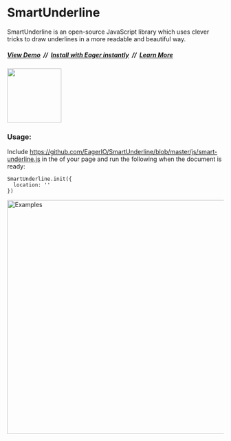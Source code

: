 # SmartUnderline

SmartUnderline is an open-source JavaScript library which uses clever
tricks to draw underlines in a more readable and beautiful way.

##### [View Demo](https://eager.io/showcase/SmartUnderline/) &nbsp;//&nbsp; [Install with Eager instantly](https://eager.io/app/eA9ULux0UOJP/install) &nbsp;//&nbsp; [Learn More](https://eager.io/blog/smarter-link-underlines/)

<a href="https://eager.io/app/eA9ULux0UOJP/install?source=button">
  <img src="https://install.eager.io/install-button.png" border="0" width="126">
</a>

### Usage:

Include https://github.com/EagerIO/SmartUnderline/blob/master/js/smart-underline.js in the <head> of your page and run the following when the document is ready:

```
SmartUnderline.init({
  location: ''
})
```

<img alt="Examples" src="https://eager.io/showcase/SmartUnderline/images/examples.png" width="544">
